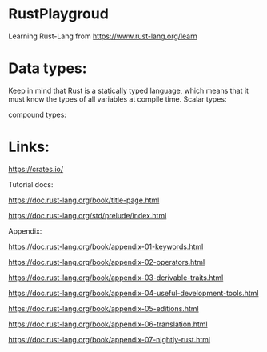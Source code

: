 # RustPlaygroud
Learning Rust-Lang from https://www.rust-lang.org/learn


# Data types:
Keep in mind that Rust is a statically typed language, which means that it must know the types of all variables at compile time.
Scalar types:



compound types:


# Links:
https://crates.io/

Tutorial docs:

https://doc.rust-lang.org/book/title-page.html

https://doc.rust-lang.org/std/prelude/index.html


Appendix:

https://doc.rust-lang.org/book/appendix-01-keywords.html

https://doc.rust-lang.org/book/appendix-02-operators.html

https://doc.rust-lang.org/book/appendix-03-derivable-traits.html

https://doc.rust-lang.org/book/appendix-04-useful-development-tools.html

https://doc.rust-lang.org/book/appendix-05-editions.html



https://doc.rust-lang.org/book/appendix-06-translation.html

https://doc.rust-lang.org/book/appendix-07-nightly-rust.html
